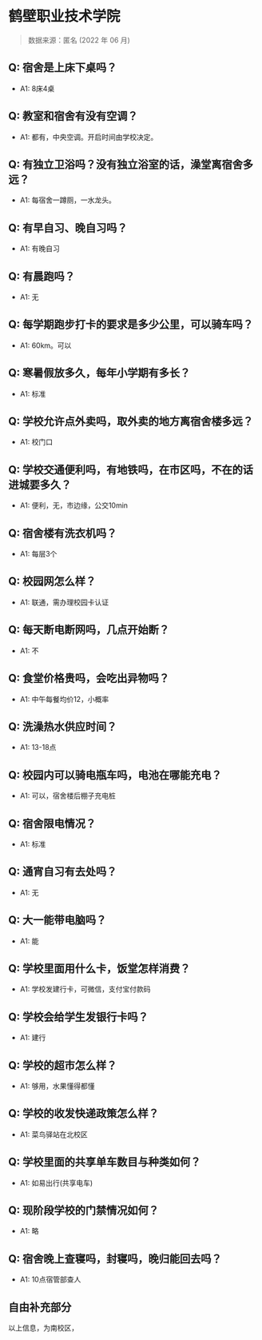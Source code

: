 # 鹤壁职业技术学院

> 数据来源：匿名 (2022 年 06 月)

## Q: 宿舍是上床下桌吗？

- A1: 8床4桌

## Q: 教室和宿舍有没有空调？

- A1: 都有，中央空调。开启时间由学校决定。

## Q: 有独立卫浴吗？没有独立浴室的话，澡堂离宿舍多远？

- A1: 每宿舍一蹲厕，一水龙头。

## Q: 有早自习、晚自习吗？

- A1: 有晚自习

## Q: 有晨跑吗？

- A1: 无

## Q: 每学期跑步打卡的要求是多少公里，可以骑车吗？

- A1: 60km。可以

## Q: 寒暑假放多久，每年小学期有多长？

- A1: 标准

## Q: 学校允许点外卖吗，取外卖的地方离宿舍楼多远？

- A1: 校门口

## Q: 学校交通便利吗，有地铁吗，在市区吗，不在的话进城要多久？

- A1: 便利，无，市边缘，公交10min

## Q: 宿舍楼有洗衣机吗？

- A1: 每层3个

## Q: 校园网怎么样？

- A1: 联通，需办理校园卡认证

## Q: 每天断电断网吗，几点开始断？

- A1: 不

## Q: 食堂价格贵吗，会吃出异物吗？

- A1: 中午每餐均价12，小概率

## Q: 洗澡热水供应时间？

- A1: 13-18点

## Q: 校园内可以骑电瓶车吗，电池在哪能充电？

- A1: 可以，宿舍楼后棚子充电桩

## Q: 宿舍限电情况？

- A1: 标准

## Q: 通宵自习有去处吗？

- A1: 无

## Q: 大一能带电脑吗？

- A1: 能

## Q: 学校里面用什么卡，饭堂怎样消费？

- A1: 学校发建行卡，可微信，支付宝付款码

## Q: 学校会给学生发银行卡吗？

- A1: 建行

## Q: 学校的超市怎么样？

- A1: 够用，水果懂得都懂

## Q: 学校的收发快递政策怎么样？

- A1: 菜鸟驿站在北校区

## Q: 学校里面的共享单车数目与种类如何？

- A1: 如易出行(共享电车)

## Q: 现阶段学校的门禁情况如何？

- A1: 略

## Q: 宿舍晚上查寝吗，封寝吗，晚归能回去吗？

- A1: 10点宿管部查人

## 自由补充部分

以上信息，为南校区，